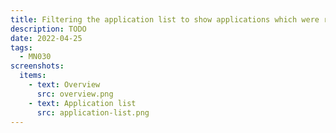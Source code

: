 ```yaml
---
title: Filtering the application list to show applications which were received recently
description: TODO
date: 2022-04-25
tags:
  - MN030
screenshots:
  items:
    - text: Overview
      src: overview.png
    - text: Application list
      src: application-list.png
---
```


